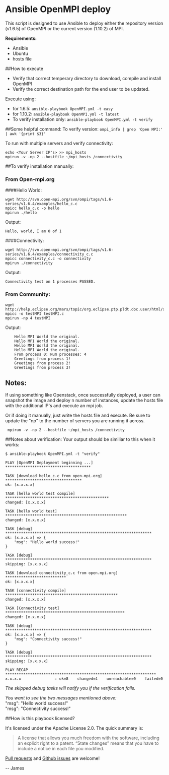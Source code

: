 # Ansible OpenMPI deploy
This script is designed to use Ansible to deploy either the repository version (v1.6.5) of OpenMPI or the current version (1.10.2) of MPI.

**Requirements:**
* Ansible
* Ubuntu
* hosts file

##How to execute
- Verify that correct temperary directory to download, compile and install OpenMPI
- Verify the correct destination path for the end user to be updated.

Execute using: 
 * for 1.6.5: ```ansible-playbook OpenMPI.yml -t easy```
 * for 1.10.2: ```ansible-playbook OpenMPI.yml -t latest```
 * To verify installation only: ```ansible-playbook OpenMPI.yml -t verify```


##Some helpful command:
To verify version:
```ompi_info | grep 'Open MPI:' | awk '{print $3}'```

To run with multiple servers and verify connectivity:
```
echo <Your Server IP's> >> mpi_hosts 
mpirun -v -np 2 --hostfile ~/mpi_hosts /connectivity
```

##To verify installation manually:
### From Open-mpi.org
####Hello World:
```
wget http://svn.open-mpi.org/svn/ompi/tags/v1.6-series/v1.6.4/examples/hello_c.c
mpicc hello_c.c -o hello
mpirun ./hello
```
Output:    
```
Hello, world, I am 0 of 1
```

####Connectivity:
```
wget http://svn.open-mpi.org/svn/ompi/tags/v1.6-series/v1.6.4/examples/connectivity_c.c
mpicc connectivity_c.c -o connectivity
mpirun ./connectivity
```
Output:
```
Connectivity test on 1 processes PASSED.
```

### From Community:
```
wget http://help.eclipse.org/mars/topic/org.eclipse.ptp.pldt.doc.user/html/samples/testMPI.c
mpicc -o testMPI testMPI.c
mpirun -np 4 testMPI
```
Output:
```
    Hello MPI World the original.
    Hello MPI World the original.
    Hello MPI World the original.
    Hello MPI World the original.
    From process 0: Num processes: 4
    Greetings from process 1!
    Greetings from process 2!
    Greetings from process 3!
```

## Notes:
If using something like Openstack, once successfully deployed, a user can snapshot the image and deploy n number of instances, update the hosts file with the additional IP's and execute an mpi job.

Or if doing it manually, just write the hosts file and execute.  Be sure to update the "np" to the number of servers you are running it across.

``` mpirun -v -np 2 --hostfile ~/mpi_hosts /connectivity```


##Notes about verification:
Your output should be similiar to this when it works:
```
$ ansible-playbook OpenMPI.yml -t "verify"

PLAY [OpenMPI Deployment beginning ...] **************************************

TASK [download hello_c.c from open-mpi.org] **********************************
ok: [x.x.x.x]

TASK [hello world test compile] **********************************************
changed: [x.x.x.x]

TASK [hello world test] ******************************************************
changed: [x.x.x.x]

TASK [debug] *****************************************************************
ok: [x.x.x.x] => {
    "msg": "Hello world success!"
}

TASK [debug] *****************************************************************
skipping: [x.x.x.x]

TASK [download connectivity_c.c from open.mpi.org] ***************************
ok: [x.x.x.x]

TASK [connectivity compile] **************************************************
changed: [x.x.x.x]

TASK [Connectivity test] *****************************************************
changed: [x.x.x.x]

TASK [debug] *****************************************************************
ok: [x.x.x.x] => {
    "msg": "Connectivity success!"
}

TASK [debug] *****************************************************************
skipping: [x.x.x.x]

PLAY RECAP *******************************************************************
x.x.x.x               : ok=8    changed=4    unreachable=0    failed=0 
```
*The skipped debug tasks will notify you if the verification fails.*

*You want to see the two messages mentioned above:*     
"msg": "Hello world success!"      
"msg": "Connectivity success!"

##How is this playbook licensed?

It's licensed under the Apache License 2.0. The quick summary is:

> A license that allows you much freedom with the software, including an explicit right to a patent. “State changes” means that you have to include a notice in each file you modified. 

[Pull requests](https://github.com/JamesOBenson/openMPI/pulls) and [Github issues](https://github.com/JamesOBenson/openMPI/issues) are welcome!

-- James